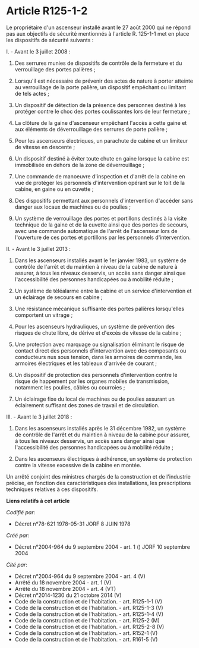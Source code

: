 # Article R125-1-2

Le propriétaire d'un ascenseur installé avant le 27 août 2000 qui ne répond pas aux objectifs de sécurité mentionnés à
l'article R. 125-1-1 met en place les dispositifs de sécurité suivants :

I. - Avant le 3 juillet 2008 :

1. Des serrures munies de dispositifs de contrôle de la fermeture et du verrouillage des portes palières ;

2. Lorsqu'il est nécessaire de prévenir des actes de nature à porter atteinte au verrouillage de la porte palière, un
dispositif empêchant ou limitant de tels actes ;

3. Un dispositif de détection de la présence des personnes destiné à les protéger contre le choc des portes coulissantes lors
de leur fermeture ;

4. La clôture de la gaine d'ascenseur empêchant l'accès à cette gaine et aux éléments de déverrouillage des serrures de porte
palière ;

5. Pour les ascenseurs électriques, un parachute de cabine et un limiteur de vitesse en descente ;

6. Un dispositif destiné à éviter toute chute en gaine lorsque la cabine est immobilisée en dehors de la zone de
déverrouillage ;

7. Une commande de manoeuvre d'inspection et d'arrêt de la cabine en vue de protéger les personnels d'intervention opérant
sur le toit de la cabine, en gaine ou en cuvette ;

8. Des dispositifs permettant aux personnels d'intervention d'accéder sans danger aux locaux de machines ou de poulies ;

9. Un système de verrouillage des portes et portillons destinés à la visite technique de la gaine et de la cuvette ainsi que
des portes de secours, avec une commande automatique de l'arrêt de l'ascenseur lors de l'ouverture de ces portes et
portillons par les personnels d'intervention.

II. - Avant le 3 juillet 2013 :

1. Dans les ascenseurs installés avant le 1er janvier 1983, un système de contrôle de l'arrêt et du maintien à niveau de la
cabine de nature à assurer, à tous les niveaux desservis, un accès sans danger ainsi que l'accessibilité des personnes
handicapées ou à mobilité réduite ;

2. Un système de téléalarme entre la cabine et un service d'intervention et un éclairage de secours en cabine ;

3. Une résistance mécanique suffisante des portes palières lorsqu'elles comportent un vitrage ;

4. Pour les ascenseurs hydrauliques, un système de prévention des risques de chute libre, de dérive et d'excès de vitesse de
la cabine ;

5. Une protection avec marquage ou signalisation éliminant le risque de contact direct des personnels d'intervention avec des
composants ou conducteurs nus sous tension, dans les armoires de commande, les armoires électriques et les tableaux d'arrivée
de courant ;

6. Un dispositif de protection des personnels d'intervention contre le risque de happement par les organes mobiles de
transmission, notamment les poulies, câbles ou courroies ;

7. Un éclairage fixe du local de machines ou de poulies assurant un éclairement suffisant des zones de travail et de
circulation.

III. - Avant le 3 juillet 2018 :

1. Dans les ascenseurs installés après le 31 décembre 1982, un système de contrôle de l'arrêt et du maintien à niveau de la
cabine pour assurer, à tous les niveaux desservis, un accès sans danger ainsi que l'accessibilité des personnes handicapées
ou à mobilité réduite ;

2. Dans les ascenseurs électriques à adhérence, un système de protection contre la vitesse excessive de la cabine en montée.

Un arrêté conjoint des ministres chargés de la construction et de l'industrie précise, en fonction des caractéristiques des
installations, les prescriptions techniques relatives à ces dispositifs.

**Liens relatifs à cet article**

_Codifié par_:

  - Décret n°78-621 1978-05-31 JORF 8 JUIN 1978

_Créé par_:

  - Décret n°2004-964 du 9 septembre 2004 - art. 1 () JORF 10 septembre 2004

_Cité par_:

  - Décret n°2004-964 du 9 septembre 2004 - art. 4 (V)
  - Arrêté du 18 novembre 2004 - art. 1 (V)
  - Arrêté du 18 novembre 2004 - art. 4 (VT)
  - Décret n°2014-1230 du 21 octobre 2014 (V)
  - Code de la construction et de l'habitation. - art. R125-1-1 (V)
  - Code de la construction et de l'habitation. - art. R125-1-3 (V)
  - Code de la construction et de l'habitation. - art. R125-1-4 (V)
  - Code de la construction et de l'habitation. - art. R125-2 (M)
  - Code de la construction et de l'habitation. - art. R125-2-8 (V)
  - Code de la construction et de l'habitation. - art. R152-1 (V)
  - Code de la construction et de l'habitation. - art. R161-5 (V)
